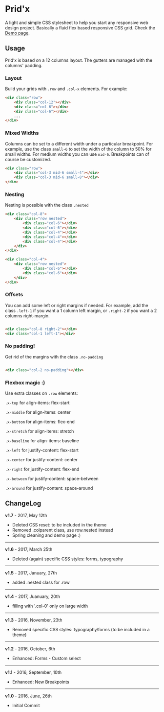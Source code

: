 # Prid'x

A light and simple CSS stylesheet to help you start any responsive web design project. Basically a fluid flex based responsive CSS grid.
Check the [Demo page](https://lab.anybodesign.com/pridx "Demo page of Prid'x").


## Usage

Prid’x is based on a 12 columns layout. The gutters are managed with the columns' padding.

### Layout

Build your grids with `.row` and `.col-x` elements. For example:

```html
<div class="row">
	<div class="col-12"></div>
	<div class="col-6"></div>
	<div class="col-6"></div>
	...
</div>	
```

### Mixed Widths

Columns can be set to a different width under a particular breakpoint. For example, use the class `small-6` to set the width of the column to 50% for small widths. For medium widths you can use `mid-6`. Breakpoints can of course be customized.

```html
<div class="row">
	<div class="col-3 mid-6 small-4"></div>
	<div class="col-3 mid-6 small-8"></div>
</div>
```

### Nesting

Nesting is possible with the class `.nested`

```html
<div class="col-8">
	<div class="row nested">
		<div class="col-6"></div>					
		<div class="col-6"></div>					
		<div class="col-4"></div>					
		<div class="col-4"></div>					
		<div class="col-4"></div>					
	</div>
</div>

<div class="col-4">
	<div class="row nested">
		<div class="col-6"></div>
		<div class="col-6"></div>
	</div>
</div>

```

### Offsets

You can add some left or right margins if needed. For example, add the class `.left-1` if you want a 1 column left margin, or `.right-2` if you want a 2 columns right-margin.

```html

<div class="col-8 right-2"></div>
<div class="col-1 left-1"></div>

```

### No padding! 

Get rid of the margins with the class `.no-padding`

```html

<div class="col-2 no-padding"></div>

```

### Flexbox magic :)

Use extra classes on `.row` elements:

`.x-top` for align-items: flex-start

`.x-middle` for align-items: center

`.x-bottom` for align-items: flex-end

`.x-stretch` for align-items: stretch

`.x-baseline` for align-items: baseline
	
`.x-left` for justify-content: flex-start

`.x-center` for justify-content: center

`.x-right` for justify-content: flex-end

`.x-between` for justify-content: space-between

`.x-around` for justify-content: space-around




## ChangeLog

**v1.7** - 2017, May 12th

- Deleted CSS reset: to be included in the theme
- Removed .colparent class, use row.nested instead
- Spring cleaning and demo page :)

---

**v1.6** - 2017, March 25th

- Deleted (again) specific CSS styles: forms, typography

---

**v1.5** - 2017, January, 27th

- added .nested class for .row

---

**v1.4** - 2017, Juanuary, 20th

- filling with '.col-0' only on large width

---

**v1.3** - 2016, November, 23th

- Removed specific CSS styles: typography/forms (to be included in a theme)

---

**v1.2** - 2016, October, 6th

- Enhanced: Forms - Custom select

---

**v1.1** - 2016, September, 10th

- Enhanced: New Breakpoints

---

**v1.0** - 2016, June, 26th

- Initial Commit